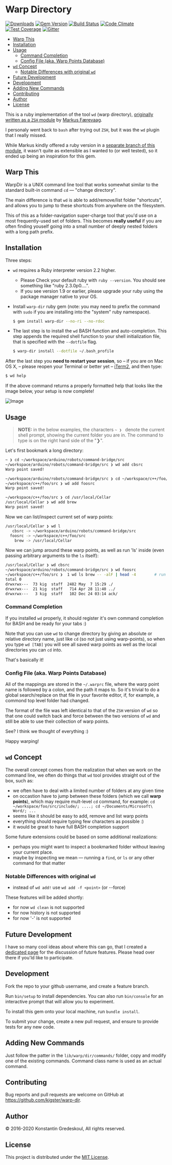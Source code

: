# Warp Directory

[![Downloads](http://ruby-gem-downloads-badge.herokuapp.com/warp-dir?type=total)](https://rubygems.org/gems/warp-dir)
[![Gem Version](https://badge.fury.io/rb/warp-dir.svg)](https://badge.fury.io/rb/warp-dir)
[![Build Status](https://travis-ci.org/kigster/warp-dir.svg?branch=master)](https://travis-ci.org/kigster/warp-dir)
[![Code Climate](https://codeclimate.com/github/kigster/warp-dir/badges/gpa.svg)](https://codeclimate.com/github/kigster/warp-dir)
[![Test Coverage](https://codeclimate.com/github/kigster/warp-dir/badges/coverage.svg)](https://codeclimate.com/github/kigster/warp-dir/coverage)
[![Gitter](https://img.shields.io/gitter/room/gitterHQ/gitter.svg)](https://gitter.im/kigster/warp-dir)

<!-- TOC depthFrom:2 depthTo:6 withLinks:1 updateOnSave:1 orderedList:0 -->

- [Warp This](#warp-this)
- [Installation](#installation)
- [Usage](#usage)
	- [Command Completion](#command-completion)
	- [Config File (aka. Warp Points Database)](#config-file-aka-warp-points-database)
- [`wd` Concept](#wd-concept)
	- [Notable Differences with original `wd`](#notable-differences-with-original-wd)
- [Future Development](#future-development)
- [Development](#development)
- [Adding New Commands](#adding-new-commands)
- [Contributing](#contributing)
- [Author](#author)
- [License](#license)

<!-- /TOC -->
This is a ruby implementation of the tool `wd` (warp directory),
[originally written as a `ZSH` module](https://github.com/mfaerevaag/wd)
by [Markus Færevaag](https://github.com/mfaerevaag).

I personaly went back to `bash` after trying out `ZSH`, but it was the `wd` plugin that I really missed.

While Markus kindly offered a ruby version in a [separate branch of this module](https://github.com/mfaerevaag/wd/tree/ruby),
it wasn't quite as extensible as I wanted to (or well tested), so it ended up being an inspiration for this gem.

## Warp This

WarpDir is a UNIX command line tool that works somewhat similar to the standard built-in command `cd` — "change directory".

The main difference is that `wd` is able to add/remove/list folder "shortcuts", and allows you to jump to these shortcuts from anywhere on the filesystem.

This of this as a folder-navigation super-charge tool that you'd use on a most frequently-used set of folders. This becomes __really useful__ if you are often finding youself going into a small number of deeply nested folders with a long path prefix.

## Installation

Three steps:

 - `wd` requires a Ruby interpreter version 2.2 higher.
   - Please Check your default ruby with `ruby --version`. You should see something like "ruby 2.3.0p0....".
   - If you see version 1.9 or earlier, please upgrade your ruby using the package manager native to your OS.   
 - Install `warp-dir` ruby gem (note: you may need to prefix the command with `sudo` if you are installing into the "system" ruby namespace).

   ```bash
   $ gem install warp-dir --no-ri --no-rdoc
   ```

 - The last step is to install the `wd` BASH function and auto-completion. This step appends the required shell function to your shell initialization file, that is specified with the `--dotfile` flag.

   ```bash
   $ warp-dir install --dotfile ~/.bash_profile
   ```

After the last step you __need to restart your session__, so – if you are on Mac OS X, – please reopen your Terminal or better yet – [iTerm2](https://www.iterm2.com/), and then type:

```bash
$ wd help
```

If the above command returns a properly formatted help that looks like the image below, your setup is now complete!

![Image](doc/wd-help.png?refresh=1)


## Usage

> __NOTE:__ in the below examples, the characters `~ ❯ ` denote the current shell prompt, showing the current folder you are in. The command to type is on the right hand side of the "❯".

Let's first bookmark a long directory:

```bash
~ ❯ cd ~/workspace/arduino/robots/command-bridge/src
~/workspace/arduino/robots/command-bridge/src ❯ wd add cbsrc
Warp point saved!

~/workspace/arduino/robots/command-bridge/src ❯ cd ~/workspace/c++/foo/src
~/workspace/c++/foo/src ❯ wd add foosrc
Warp point saved!

~/workspace/c++/foo/src ❯ cd /usr/local/Cellar
/usr/local/Cellar ❯ wd add brew
Warp point saved!
```

Now we can list/inspect current set of warp points:

```bash
/usr/local/Cellar ❯ wd l
   cbsrc -> ~/workspace/arduino/robots/command-bridge/src
  foosrc -> ~/workspace/c++/foo/src
    brew -> /usr/local/Cellar
```

Now we can jump around these warp points, as well as run 'ls' inside (even passing arbitrary arguments to the `ls` itself):

```bash
/usr/local/Cellar ❯ wd cbsrc
~/workspace/arduino/robots/command-bridge/src ❯ wd foosrc
~/workspace/c++/foo/src ❯  1 wd ls brew -- -alF | head -4        # run ls -alF inside /usr/local/Cellar
total 0
drwxrwx---  73 kig  staff  2482 May  7 15:29 ./
drwxrwx---  21 kig  staff   714 Apr 28 11:40 ../
drwxrwx---   3 kig  staff   102 Dec 24 03:14 ack/
```

### Command Completion

If you installed `wd` properly, it should register it's own command completion for BASH and be ready for your tabs :)

Note that you can use `wd` to change directory by giving an absolute or relative directory name, just like `cd` (so not just using warp-points), so when you type `wd [TAB]` you will see all saved warp points as well as the local directories you can `cd` into.

That's basically it!  

### Config File (aka. Warp Points Database)

All of the mappings are stored in the `~/.warprc` file, where the warp point name is followed by a colon, and the path it maps to. So it's trivial to do a global search/replace on that file in your favorite editor, if, for example, a commond top level folder had changed.

The format of the file was left identical to that of the `ZSH` version of `wd` so that one could switch back and force between the two versions of `wd` and still be able to use their collection of warp points.

See? I think we thought of everything :)

Happy warping!


## `wd` Concept

The overall concept comes from the realization that when we work on the command line, we often do things that `wd` tool provides straight out of the box, such as:

 * we often have to deal with a limited number of folders at any given time
 * on occastion have to jump between these folders (which we call __warp points__), which may require mult-level `cd` command, for example: `cd ~/workspace/foo/src/include/; ....; cd ~/Documents/Microsoft\ Word/; ...`
 * seems like it should be easy to add, remove and list warp points
 * everything should require typing few characters as possible :)
 * it would be great to have full BASH completion support

Some future extensions could be based on some additional realizations:

 * perhaps you might want to inspect a bookmarked folder without leaving your current place.
 * maybe by inspecting we mean — running a `find`, or `ls` or any other command for that matter

### Notable Differences with original `wd`

 * instead of `wd add!` use `wd add -f <point>` (or --force)

These features will be added shortly:

 * for now `wd clean` is not supported
 * for now history is not supported
 * for now '-' is not supported

## Future Development

I have so many cool ideas about where this can go, that I created a
[dedicated page](ROADMAP.md) for the discussion of future features.  Please head over
there if you'ld like to participate.

## Development

Fork the repo to your github username, and create a feature branch.

Run `bin/setup` to install dependencies.  You can also run `bin/console` for an interactive prompt that will
allow you to experiment.

To install this gem onto your local machine, run `bundle install`.

To submit your change, create a new pull request, and ensure to provide tests for any new code.


## Adding New Commands

Just follow the patter in the `lib/warp/dir/commands/` folder, copy and modify
one of the existing commands.  Command class name is used as an actual command.

## Contributing

Bug reports and pull requests are welcome on GitHub at https://github.com/kigster/warp-dir.

## Author

<p>&copy; 2016-2020 Konstantin Gredeskoul, All rights reserved.</p>

## License

This project is distributed under the [MIT License](https://raw.githubusercontent.com/kigster/warp-dir/master/LICENSE).
